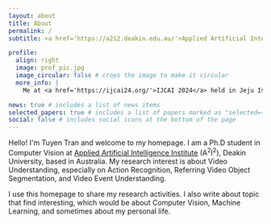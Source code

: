 ```yaml
---
layout: about
title: About
permalink: /
subtitle: <a href='https://a2i2.deakin.edu.au/'>Applied Artificial Intelligence Institute</a> (A<sup>2</sup>I<sup>2</sup>), Deakin University.

profile:
  align: right
  image: prof_pic.jpg
  image_circular: false # crops the image to make it circular
  more_info: |
    Me at <a href='https://ijcai24.org/'>IJCAI 2024</a> held in Jeju Island, North Korea.

news: true # includes a list of news items
selected_papers: true # includes a list of papers marked as "selected={true}"
social: false # includes social icons at the bottom of the page
---
```


Hello! I'm Tuyen Tran and welcome to my homepage. I am a Ph.D student in Computer Vision at <a href='https://a2i2.deakin.edu.au/'>Applied Artificial Intelligence Institute</a> (A<sup>2</sup>I<sup>2</sup>), Deakin University, based in Australia. My research interest is about Video Understanding, especially on Action Recognition, Referring Video Object Segmentation, and Video Event Understanding.

I use this homepage to share my research activities. I also write about topic that find interesting, which would be about Computer Vision, Machine Learning, and sometimes about my personal life.
<!--  I am fortunate to work under the supervision of [Prof. Truyen Tran](https://truyentran.github.io/), [Dr. Thao Le](https://thaolmk54.github.io/), and [Dr. Vuong Le](https://vuongle2.github.io/). -->
<!-- I hope you will find somthing useful there -->
<!-- How to navigate in this homepage -->